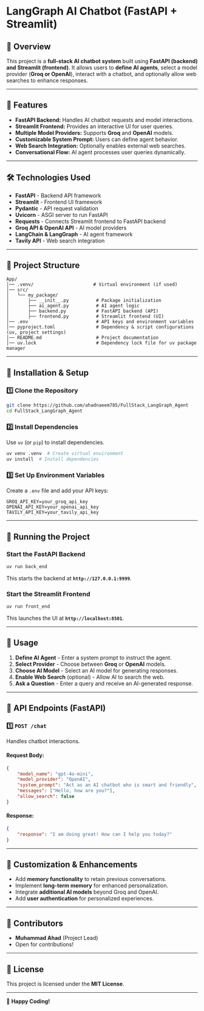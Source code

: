 # **LangGraph AI Chatbot (FastAPI + Streamlit)**

## **📌 Overview**
This project is a **full-stack AI chatbot system** built using **FastAPI (backend) and Streamlit (frontend)**. It allows users to **define AI agents**, select a model provider (**Groq or OpenAI**), interact with a chatbot, and optionally allow web searches to enhance responses.

---

## **🚀 Features**
- **FastAPI Backend:** Handles AI chatbot requests and model interactions.
- **Streamlit Frontend:** Provides an interactive UI for user queries.
- **Multiple Model Providers:** Supports **Groq** and **OpenAI** models.
- **Customizable System Prompt:** Users can define agent behavior.
- **Web Search Integration:** Optionally enables external web searches.
- **Conversational Flow:** AI agent processes user queries dynamically.

---

## **🛠️ Technologies Used**
- **FastAPI** - Backend API framework
- **Streamlit** - Frontend UI framework
- **Pydantic** - API request validation
- **Uvicorn** - ASGI server to run FastAPI
- **Requests** - Connects Streamlit frontend to FastAPI backend
- **Groq API & OpenAI API** - AI model providers
- **LangChain & LangGraph** - AI agent framework
- **Tavily API** - Web search integration

---

## **📁 Project Structure**
```
App/
│── .venv/                      # Virtual environment (if used)
│── src/
│   └── my_package/
│       ├── __init__.py          # Package initialization
│       ├── ai_agent.py          # AI agent logic
│       ├── backend.py           # FastAPI backend (API)
│       ├── frontend.py          # Streamlit frontend (UI)
│── .env                         # API keys and environment variables
│── pyproject.toml               # Dependency & script configurations (uv, project settings)
│── README.md                    # Project documentation
│── uv.lock                      # Dependency lock file for uv package manager
```

---

## **📌 Installation & Setup**

### **1️⃣ Clone the Repository**
```bash
git clone https://github.com/ahadnaeem785/FullStack_LangGraph_Agent
cd FullStack_LangGraph_Agent
```

### **2️⃣ Install Dependencies**
Use `uv` (or `pip`) to install dependencies.
```bash
uv venv .venv  # Create virtual environment
uv install  # Install dependencies
```

### **3️⃣ Set Up Environment Variables**
Create a `.env` file and add your API keys:
```
GROQ_API_KEY=your_groq_api_key
OPENAI_API_KEY=your_openai_api_key
TAVILY_API_KEY=your_tavily_api_key
```

---

## **🚀 Running the Project**

### **Start the FastAPI Backend**
```bash
uv run back_end
```
This starts the backend at **`http://127.0.0.1:9999`**.

### **Start the Streamlit Frontend**
```bash
uv run front_end
```
This launches the UI at **`http://localhost:8501`**.

---

## **📌 Usage**
1. **Define AI Agent** - Enter a system prompt to instruct the agent.
2. **Select Provider** - Choose between **Groq** or **OpenAI** models.
3. **Choose AI Model** - Select an AI model for generating responses.
4. **Enable Web Search** (optional) - Allow AI to search the web.
5. **Ask a Question** - Enter a query and receive an AI-generated response.

---

## **📌 API Endpoints (FastAPI)**
### **1️⃣ `POST /chat`**
Handles chatbot interactions.
#### **Request Body:**
```json
{
    "model_name": "gpt-4o-mini",
    "model_provider": "OpenAI",
    "system_prompt": "Act as an AI chatbot who is smart and friendly",
    "messages": ["Hello, how are you?"],
    "allow_search": false
}
```
#### **Response:**
```json
{
    "response": "I am doing great! How can I help you today?"
}
```

---

## **🔹 Customization & Enhancements**
- Add **memory functionality** to retain previous conversations.
- Implement **long-term memory** for enhanced personalization.
- Integrate **additional AI models** beyond Groq and OpenAI.
- Add **user authentication** for personalized experiences.

---

## **📌 Contributors**
- **Muhammad Ahad** (Project Lead)
- Open for contributions!

---

## **📌 License**
This project is licensed under the **MIT License**.

---

🚀 **Happy Coding!**

